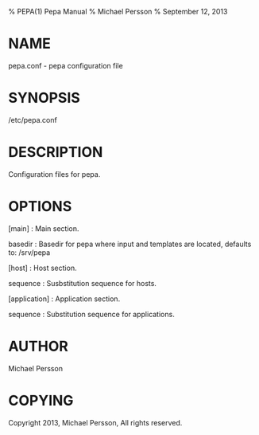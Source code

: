 % PEPA(1) Pepa Manual
% Michael Persson
% September 12, 2013

# NAME

pepa.conf - pepa configuration file

# SYNOPSIS

/etc/pepa.conf

# DESCRIPTION

Configuration files for pepa.

# OPTIONS

[main]
:   Main section.

basedir
:   Basedir for pepa where input and templates are located, defaults to: /srv/pepa

[host]
:   Host section.

sequence
:   Susbstitution sequence for hosts.

[application]
:   Application section.

sequence
:   Substitution sequence for applications.

# AUTHOR

Michael Persson

# COPYING

Copyright 2013, Michael Persson, All rights reserved.

